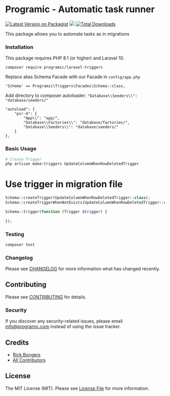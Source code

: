 # Programic - Automatic task runner

[![Latest Version on Packagist](https://img.shields.io/packagist/v/programic/laravel-task.svg?style=flat-square)](https://packagist.org/packages/programic/laravel-task)
![](https://github.com/programic/laravel-task/workflows/Run%20Tests/badge.svg?branch=master)
[![Total Downloads](https://img.shields.io/packagist/dt/programic/laravel-task.svg?style=flat-square)](https://packagist.org/packages/programic/laravel-task)

This package allows you to automate tasks as in migrations

### Installation
This package requires PHP 8.1 (or higher) and Laravel 10.

```
composer require programic/laravel-triggers
```

Replace alias Schema Facade with our Facade in ``config/app.php``
```
'Schema' => Programic\Triggers\Facades\Schema::class,
```

Add directory to composer autoloader: ``"Database\\Seeders\\": "database/seeders/"``
```
"autoload": {
    "psr-4": {
        "App\\": "app/",
        "Database\\Factories\\": "database/factories/",
        "Database\\Seeders\\": "database/seeders/"
    }
},
```

### Basic Usage
```bash
# Create Trigger
php artisan make:triggers UpdateColumnWhenRowDeletedTrigger
```

# Use trigger in migration file
```php
Schema::createTrigger(UpdateColumnWhenRowDeletedTrigger::class);
Schema::createTriggerWhenNotExists(UpdateColumnWhenRowDeletedTrigger::class);

Schema::trigger(function (Trigger $trigger) {
    
});
```


### Testing
```bash
composer test
```

### Changelog

Please see [CHANGELOG](CHANGELOG.md) for more information what has changed recently.

## Contributing

Please see [CONTRIBUTING](CONTRIBUTING.md) for details.

### Security

If you discover any security-related issues, please email [info@programic.com](mailto:info@programic.com) instead of using the issue tracker.

## Credits

- [Rick Bongers](https://github.com/rbongers)
- [All Contributors](../../contributors)

## License

The MIT License (MIT). Please see [License File](LICENSE.md) for more information.
